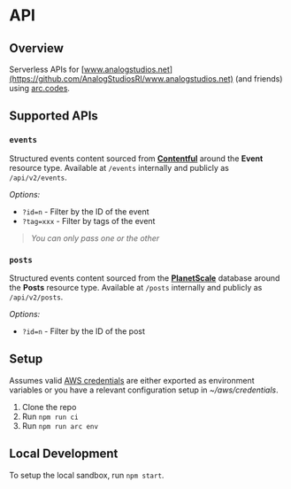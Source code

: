 # API

## Overview
Serverless APIs for [www.analogstudios.net](https://github.com/AnalogStudiosRI/www.analogstudios.net) (and friends) using [arc.codes](https://arc.codes/).

## Supported APIs
### `events`
Structured events content sourced from [**Contentful**](https://contentful.com/) around the **Event** resource type.  Available at `/events` internally and publicly as `/api/v2/events`.

_Options:_
- `?id=n` - Filter by the ID of the event
- `?tag=xxx` - Filter by tags of the event

> _You can only pass one or the other_

### `posts`
Structured events content sourced from the [**PlanetScale**](https://contentful.com/) database around the **Posts** resource type.  Available at `/posts` internally and publicly as `/api/v2/posts`.

_Options:_
- `?id=n` - Filter by the ID of the post

## Setup

Assumes valid [AWS credentials](https://arc.codes/docs/en/get-started/detailed-aws-setup) are either exported as environment variables or you have a relevant configuration setup in _~/aws/credentials_.

1. Clone the repo
1. Run `npm run ci`
1. Run `npm run arc env`

## Local Development

To setup the local sandbox, run `npm start`.